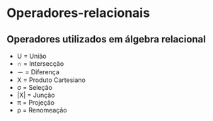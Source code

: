 # **Operadores-relacionais**
## **Operadores utilizados em álgebra relacional**
* U = União
* ∩ = Intersecção
* － = Diferença
* X = Produto Cartesiano
* σ = Seleção
* |X| = Junção
* π = Projeção
* ρ = Renomeação
